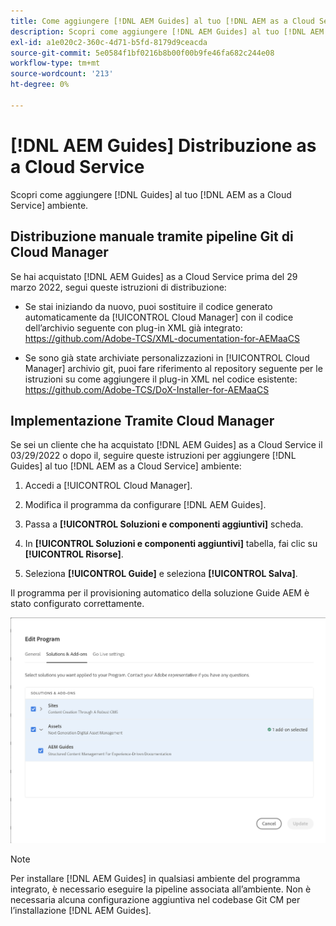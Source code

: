 ```yaml
---
title: Come aggiungere [!DNL AEM Guides] al tuo [!DNL AEM as a Cloud Service] ambiente
description: Scopri come aggiungere [!DNL AEM Guides] al tuo [!DNL AEM as a Cloud Service] ambiente
exl-id: a1e020c2-360c-4d71-b5fd-8179d9ceacda
source-git-commit: 5e0584f1bf0216b8b00f00b9fe46fa682c244e08
workflow-type: tm+mt
source-wordcount: '213'
ht-degree: 0%

---
```


# [!DNL AEM Guides] Distribuzione as a Cloud Service

Scopri come aggiungere [!DNL Guides] al tuo [!DNL AEM as a Cloud Service] ambiente.

## Distribuzione manuale tramite pipeline Git di Cloud Manager

Se hai acquistato [!DNL AEM Guides] as a Cloud Service prima del 29 marzo 2022, segui queste istruzioni di distribuzione:

* Se stai iniziando da nuovo, puoi sostituire il codice generato automaticamente da [!UICONTROL Cloud Manager] con il codice dell’archivio seguente con plug-in XML già integrato: https://github.com/Adobe-TCS/XML-documentation-for-AEMaaCS

* Se sono già state archiviate personalizzazioni in [!UICONTROL Cloud Manager] archivio git, puoi fare riferimento al repository seguente per le istruzioni su come aggiungere il plug-in XML nel codice esistente: https://github.com/Adobe-TCS/DoX-Installer-for-AEMaaCS

## Implementazione Tramite Cloud Manager

Se sei un cliente che ha acquistato [!DNL AEM Guides] as a Cloud Service il 03/29/2022 o dopo il, seguire queste istruzioni per aggiungere [!DNL Guides] al tuo [!DNL AEM as a Cloud Service] ambiente:

1. Accedi a [!UICONTROL Cloud Manager].

1. Modifica il programma da configurare [!DNL AEM Guides].

1. Passa a **[!UICONTROL Soluzioni e componenti aggiuntivi]** scheda.

1. In **[!UICONTROL Soluzioni e componenti aggiuntivi]** tabella, fai clic su **[!UICONTROL Risorse]**.

1. Seleziona **[!UICONTROL Guide]** e seleziona **[!UICONTROL Salva]**.

Il programma per il provisioning automatico della soluzione Guide AEM è stato configurato correttamente.

![Configurazione della soluzione AEM Guides](assets/addon-configuration.png)

>[!NOTE]
>
>Per installare [!DNL AEM Guides] in qualsiasi ambiente del programma integrato, è necessario eseguire la pipeline associata all’ambiente. Non è necessaria alcuna configurazione aggiuntiva nel codebase Git CM per l’installazione [!DNL AEM Guides].
